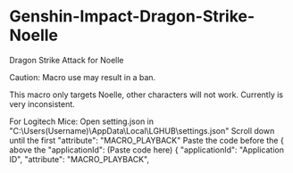 # Genshin-Impact-Dragon-Strike-Noelle
Dragon Strike Attack for Noelle

Caution: Macro use may result in a ban.

This macro only targets Noelle, other characters will not work. Currently is very inconsistent.


For Logitech Mice: Open setting.json in "C:\Users(Username)\AppData\Local\LGHUB\settings.json" Scroll down until the first "attribute": "MACRO_PLAYBACK" Paste the code before the { above the "applicationId": (Paste code here) { "applicationId": "Application ID", "attribute": "MACRO_PLAYBACK",
